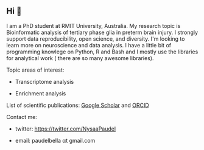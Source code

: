 ## Hi 👋

I am a PhD student at RMIT University,  Australia. My research topic is Bioinformatic analysis of tertiary phase glia in preterm brain injury. I strongly support data reproducibility, open science, and diversity. 
I'm looking to learn more on neuroscience and data analysis.
I have a little bit of programming knowlege on Python, R and Bash and I mostly use the libraries for analytical work ( there are so many awesome libraries).  

Topic areas of interest:

* Transcriptome analysis

* Enrichment analysis


List of scientific publications: [Google Scholar](https://scholar.google.com.au/citations?view_op=list_works&hl=en&user=uCh68esAAAAJ&gmla=AJsN-F5iA9Vr54Bc6YqJKNabXDhXuEN3kZbiCzofnfyofx68qet-SzKOjYeluwltc6rKLA4U067GpD8dhk6kHYyi5m2uEv5NaxDB7U8OgNr0_dAJj505CHYd2QES6dP9xejHm2Tjuk0S) and [ORCID](https://orcid.org/my-orcid?orcid=0000-0001-8379-1079)

Contact me: 

* twitter: https://twitter.com/NysaaPaudel

* email: paudelbella αt gmail.com


<!--
**Nishapaudel/Nishapaudel** is a ✨ _special_ ✨ repository because its `README.md` (this file) appears on your GitHub profile.

Here are some ideas to get you started:

- 🔭 I’m currently working on ...
- 🌱 I’m currently learning ...
- 👯 I’m looking to collaborate on ...
- 🤔 I’m looking for help with ...
- 💬 Ask me about ...
- 📫 How to reach me: ...
- 😄 Pronouns: ...
- ⚡ Fun fact: ...
-->
